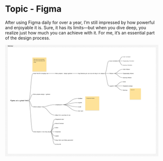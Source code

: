 # Topic - Figma
After using Figma daily for over a year, I’m still impressed by how powerful and enjoyable it is. Sure, it has its limits—but when you dive deep, you realize just how much you can achieve with it. For me, it’s an essential part of the design process.

![Mindmap](/images/Mindmap.jpg)

